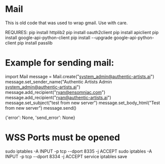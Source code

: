 # Mail

This is old code that was used to wrap gmail. Use with care.

REQUIRES:
pip install httplib2
pip install oauth2client
pip install apiclient
pip install google-api-python-client
pip install --upgrade google-api-python-client
pip install passlib

# Example for sending mail:

import Mail
message = Mail.create("system_admin@authentic-artists.ai")
message.set_sender_name("Authentic Artists Admin <system_admin@authentic-artists.ai>")
message.add_recipient("ryan@ensomniac.com")
message.add_recipient("ryan@authentic-artists.ai")
message.set_subject("test from new server")
message.set_body_html("Test from new server")
message.send()

{'error': None, 'send_error': None}

# WSS Ports must be opened
sudo iptables -A INPUT -p tcp --dport 8335 -j ACCEPT
sudo iptables -A INPUT -p tcp --dport 8334 -j ACCEPT
service iptables save

